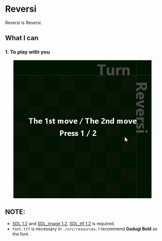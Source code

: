# Reversi
Reversi is Reversi.

## What I can
### 1. To play with you
<p align="center">
  <img src="demo.gif">
</p>

## NOTE:
- [SDL 1.2](https://www.libsdl.org/download-1.2.php) and [SDL_image 1.2](https://www.libsdl.org/projects/SDL_image/release-1.2.html), [SDL_ttf 1.2](https://www.libsdl.org/projects/SDL_ttf/release-1.2.html) is required.
- `font.ttf` is necessary in `./src/resources`. I recommend **Gadugi Bold** as the font.

